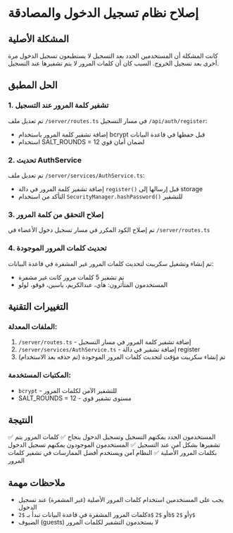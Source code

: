 # إصلاح نظام تسجيل الدخول والمصادقة

## المشكلة الأصلية

كانت المشكلة أن المستخدمين الجدد بعد التسجيل لا يستطيعون تسجيل الدخول مرة أخرى بعد تسجيل الخروج. السبب كان أن كلمات المرور لا يتم تشفيرها عند التسجيل.

## الحل المطبق

### 1. تشفير كلمة المرور عند التسجيل

تم تعديل ملف `/server/routes.ts` في مسار التسجيل `/api/auth/register`:

- إضافة تشفير كلمة المرور باستخدام bcrypt قبل حفظها في قاعدة البيانات
- استخدام SALT_ROUNDS = 12 لضمان أمان قوي

### 2. تحديث AuthService

تم تعديل ملف `/server/services/AuthService.ts`:

- إضافة تشفير كلمة المرور في دالة `register()` قبل إرسالها إلى storage
- التأكد من استخدام `SecurityManager.hashPassword()` للتشفير

### 3. إصلاح التحقق من كلمة المرور

تم إصلاح الكود المكرر في مسار تسجيل دخول الأعضاء في `/server/routes.ts`

### 4. تحديث كلمات المرور الموجودة

تم إنشاء وتشغيل سكريبت لتحديث كلمات المرور غير المشفرة في قاعدة البيانات:

- تم تشفير 5 كلمات مرور كانت غير مشفرة
- المستخدمون المتأثرون: هاي، عبدالكريم، ياسين، قوقو، لولو

## التغييرات التقنية

### الملفات المعدلة:

1. `/server/routes.ts` - إضافة تشفير كلمة المرور في مسار التسجيل
2. `/server/services/AuthService.ts` - إضافة تشفير في دالة register
3. تم إنشاء سكريبت مؤقت لتحديث كلمات المرور الموجودة (تم حذفه بعد الاستخدام)

### المكتبات المستخدمة:

- `bcrypt` - للتشفير الآمن لكلمات المرور
- SALT_ROUNDS = 12 - مستوى تشفير قوي

## النتيجة

✅ المستخدمون الجدد يمكنهم التسجيل وتسجيل الدخول بنجاح
✅ كلمات المرور يتم تشفيرها بشكل آمن عند التسجيل
✅ المستخدمون الموجودون يمكنهم تسجيل الدخول بكلمات المرور الأصلية
✅ النظام آمن ويستخدم أفضل الممارسات في تشفير كلمات المرور

## ملاحظات مهمة

- يجب على المستخدمين استخدام كلمات المرور الأصلية (غير المشفرة) عند تسجيل الدخول
- كلمات المرور المشفرة في قاعدة البيانات تبدأ بـ `$2a$` أو `$2b$` أو `$2y$`
- الضيوف (guests) لا يستخدمون التشفير لكلمات المرور
